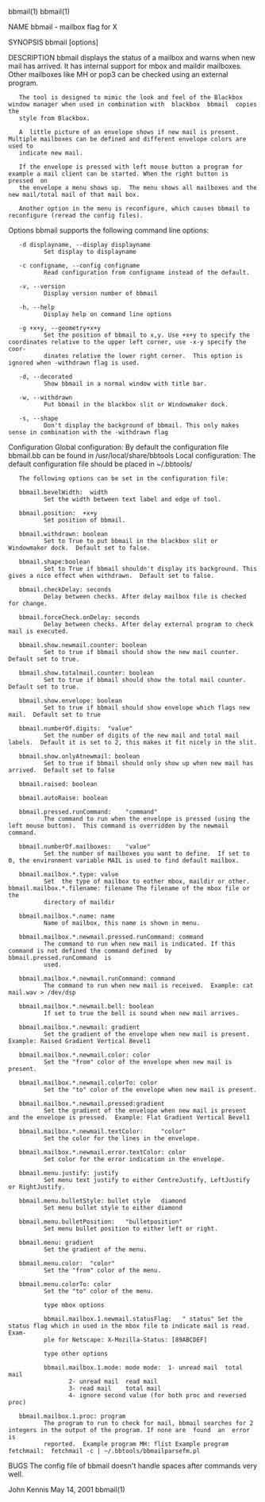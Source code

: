 bbmail(1)                                                                                                                                bbmail(1)

NAME
       bbmail - mailbox flag for X

SYNOPSIS
       bbmail [options]

DESCRIPTION
       bbmail  displays  the  status  of  a  mailbox and warns when new mail has arrived.  It has internal support for mbox and maildir mailboxes.
       Other mailboxes like MH or pop3 can be checked using an external program.

       The tool is designed to mimic the look and feel of the Blackbox window manager when used in combination with  blackbox  bbmail  copies  the
       style from Blackbox.

       A  little picture of an envelope shows if new mail is present.  Multiple mailboxes can be defined and different envelope colors are used to
       indicate new mail.

       If the envelope is pressed with left mouse button a program for example a mail client can be started. When the right button is  pressed  on
       the envelope a menu shows up.  The menu shows all mailboxes and the new mail/total mail of that mail box.

       Another option in the menu is reconfigure, which causes bbmail to reconfigure (reread the config files).

Options
       bbmail supports the following command line options:

       -d displayname, --display displayname
              Set display to displayname

       -c configname, --config configname
              Read configuration from configname instead of the default.

       -v, --version
              Display version number of bbmail

       -h, --help
              Display help on command line options

       -g +x+y, --geometry+x+y
              Set the position of bbmail to x,y. Use +x+y to specify the coordinates relative to the upper left corner, use -x-y specify the coor‐
              dinates relative the lower right corner.  This option is ignored when -withdrawn flag is used.

       -d, --decorated
              Show bbmail in a normal window with title bar.

       -w, --withdrawn
              Put bbmail in the blackbox slit or Windowmaker dock.

       -s, --shape
              Don't display the background of bbmail. This only makes sense in combination with the -withdrawn flag

Configuration
       Global configuration: By default the configuration file bbmail.bb can be found in /usr/local/share/bbtools Local configuration: The default
       configuration file should be placed in ~/.bbtools/

       The following options can be set in the configuration file:

       bbmail.bevelWidth:  width
              Set the width between text label and edge of tool.

       bbmail.position:  +x+y
              Set position of bbmail.

       bbmail.withdrawn: boolean
              Set to True to put bbmail in the blackbox slit or Windowmaker dock.  Default set to false.

       bbmail.shape:boolean
              Set to True if bbmail shouldn't display its background. This gives a nice effect when withdrawn.  Default set to false.

       bbmail.checkDelay: seconds
              Delay between checks. After delay mailbox file is checked for change.

       bbmail.forceCheck.onDelay: seconds
              Delay between checks. After delay external program to check mail is executed.

       bbmail.show.newmail.counter: boolean
              Set to true if bbmail should show the new mail counter.  Default set to true.

       bbmail.show.totalmail.counter: boolean
              Set to true if bbmail should show the total mail counter.  Default set to true.

       bbmail.show.envelope: boolean
              Set to true if bbmail should show envelope which flags new mail.  Default set to true

       bbmail.numberOf.digits:  "value"
              Set the number of digits of the new mail and total mail labels.  Default it is set to 2, this makes it fit nicely in the slit.

       bbmail.show.onlyAtnewmail: boolean
              Set to true if bbmail should only show up when new mail has arrived.  Default set to false

       bbmail.raised: boolean

       bbmail.autoRaise: boolean

       bbmail.pressed.runCommand:    "command"
              The command to run when the envelope is pressed (using the left mouse button).  This command is overridden by the newmail command.

       bbmail.numberOf.mailboxes:    "value"
              Set the number of mailboxes you want to define.  If set to 0, the environment variable MAIL is used to find default mailbox.

       bbmail.mailbox.*.type: value
              Set  the type of mailbox to eother mbox, maildir or other.  bbmail.mailbox.*.filename: filename The filename of the mbox file or the
              directory of maildir

       bbmail.mailbox.*.name: name
              Name of mailbox, this name is shown in menu.

       bbmail.mailbox.*.newmail.pressed.runCommand: command
              The command to run when new mail is indicated. If this command is not defined the command defined  by  bbmail.pressed.runCommand  is
              used.

       bbmail.mailbox.*.newmail.runCommand: command
              The command to run when new mail is received.  Example: cat mail.wav > /dev/dsp

       bbmail.mailbox.*.newmail.bell: boolean
              If set to true the bell is sound when new mail arrives.

       bbmail.mailbox.*.newmail: gradient
              Set the gradient of the envelope when new mail is present.  Example: Raised Gradient Vertical Bevel1

       bbmail.mailbox.*.newmail.color: color
              Set the "from" color of the envelope when new mail is present.

       bbmail.mailbox.*.newmail.colorTo: color
              Set the "to" color of the envelope when new mail is present.

       bbmail.mailbox.*.newmail.pressed:gradient
              Set the gradient of the envelope when new mail is present and the envelope is pressed.  Example: Flat Gradient Vertical Bevel1

       bbmail.mailbox.*.newmail.textColor:     "color"
              Set the color for the lines in the envelope.

       bbmail.mailbox.*.newmail.error.textColor: color
              Set color for the error indication in the envelope.

       bbmail.menu.justify: justify
              Set menu text justify to either CentreJustify, LeftJustify or RightJustify.

       bbmail.menu.bulletStyle: bullet style   diamond
              Set menu bullet style to either diamond

       bbmail.menu.bulletPosition:   "bulletposition"
              Set menu bullet position to either left or right.

       bbmail.menu: gradient
              Set the gradient of the menu.

       bbmail.menu.color:  "color"
              Set the "from" color of the menu.

       bbmail.menu.colorTo: color
              Set the "to" color of the menu.

              type mbox options

              bbmail.mailbox.1.newmail.statusFlag:   " status" Set the status flag which in used in the mbox file to indicate mail is read.  Exam‐
              ple for Netscape: X-Mozilla-Status: [89ABCDEF]

              type other options

              bbmail.mailbox.1.mode: mode mode:  1- unread mail  total mail
                     2- unread mail  read mail
                     3- read mail    total mail
                     4- ignore second value (for both proc and reversed proc)

       bbmail.mailbox.1.proc: program
              The program to run to check for mail, bbmail searches for 2 integers in the output of the program. If none are  found  an  error  is
              reported.  Example program MH: flist Example program fetchmail:  fetchmail -c | ~/.bbtools/bbmailparsefm.pl

BUGS
       The config file of bbmail doesn't handle spaces after commands very well.

John Kennis                                                        May 14, 2001                                                          bbmail(1)
